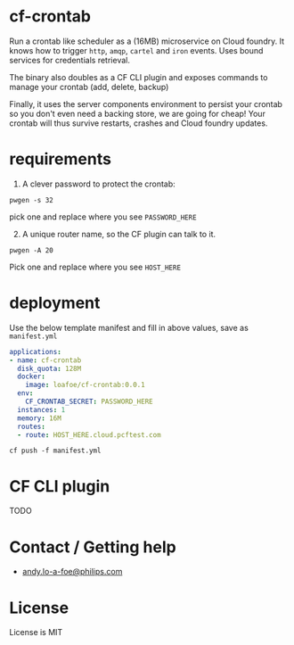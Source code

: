 # cf-crontab
Run a crontab like scheduler as a (16MB) microservice on Cloud foundry. It knows how to trigger `http`, `amqp`, `cartel` and `iron` events.
Uses bound services for credentials retrieval. 

The binary also doubles as a CF CLI plugin and exposes commands to manage your crontab (add, delete, backup)

Finally, it uses the server components environment to persist your crontab so you don't even need a backing store, we are going for cheap! Your crontab will thus survive restarts, crashes and Cloud foundry updates.

# requirements
1. A clever password to protect the crontab:

```shell script
pwgen -s 32
```
pick one and replace where you see `PASSWORD_HERE`

2. A unique router name, so the CF plugin can talk to it.
```shell script
pwgen -A 20
```

Pick one and replace where you see `HOST_HERE`

# deployment
Use the below template manifest and fill in above values, save as `manifest.yml`
```yaml
applications:
- name: cf-crontab
  disk_quota: 128M
  docker:
    image: loafoe/cf-crontab:0.0.1
  env:
    CF_CRONTAB_SECRET: PASSWORD_HERE
  instances: 1
  memory: 16M
  routes:
  - route: HOST_HERE.cloud.pcftest.com
```

```shell script
cf push -f manifest.yml
```
# CF CLI plugin
TODO

# Contact / Getting help

- andy.lo-a-foe@philips.com

# License
License is MIT

